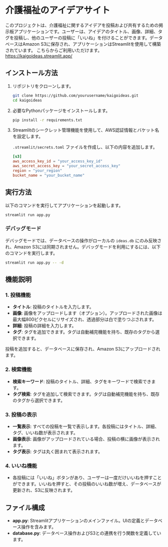 # 介護福祉のアイデアサイト

このプロジェクトは、介護福祉に関するアイデアを投稿および共有するための掲示板アプリケーションです。ユーザーは、アイデアのタイトル、画像、詳細、タグを投稿し、他のユーザーの投稿に「いいね」を付けることができます。データベースはAmazon S3に保存され、アプリケーションはStreamlitを使用して構築されています。
こちらからご利用いただけます。
https://kaigoideas.streamlit.app/

## インストール方法

1. リポジトリをクローンします。

    ```bash
    git clone https://github.com/yourusername/kaigoideas.git
    cd kaigoideas
    ```

2. 必要なPythonパッケージをインストールします。

    ```bash
    pip install -r requirements.txt
    ```

3. Streamlitのシークレット管理機能を使用して、AWS認証情報とバケット名を設定します。

    `.streamlit/secrets.toml` ファイルを作成し、以下の内容を追加します。

    ```toml
    [s3]
    aws_access_key_id = "your_access_key_id"
    aws_secret_access_key = "your_secret_access_key"
    region = "your_region"
    bucket_name = "your_bucket_name"
    ```

## 実行方法

以下のコマンドを実行してアプリケーションを起動します。

```bash
streamlit run app.py
```

### デバッグモード

デバッグモードでは、データベースの操作がローカルの `ideas.db` にのみ反映され、Amazon S3には同期されません。デバッグモードを利用にするには、以下のコマンドを実行します。

```bash
streamlit run app.py -- -d
```

## 機能説明

### 1. 投稿機能

- **タイトル**: 投稿のタイトルを入力します。
- **画像**: 画像をアップロードします（オプション）。アップロードされた画像は最大幅800ピクセルにリサイズされ、透過部分は白で塗りつぶされます。
- **詳細**: 投稿の詳細を入力します。
- **タグ**: タグを追加できます。タグは自動補完機能を持ち、既存のタグから選択できます。

投稿を追加すると、データベースに保存され、Amazon S3にアップロードされます。

### 2. 検索機能

- **検索キーワード**: 投稿のタイトル、詳細、タグをキーワードで検索できます。
- **タグ検索**: タグを追加して検索できます。タグは自動補完機能を持ち、既存のタグから選択できます。

### 3. 投稿の表示

- **一覧表示**: すべての投稿を一覧で表示します。各投稿にはタイトル、詳細、タグ、いいね数が表示されます。
- **画像表示**: 画像がアップロードされている場合、投稿の横に画像が表示されます。
- **タグ表示**: タグは丸く囲まれて表示されます。

### 4. いいね機能

- 各投稿には「いいね」ボタンがあり、ユーザーは一度だけいいねを押すことができます。いいねを押すと、その投稿のいいね数が増え、データベースが更新され、S3に反映されます。

## ファイル構成

- **app.py**: Streamlitアプリケーションのメインファイル。UIの定義とデータベース操作を含みます。
- **database.py**: データベース操作およびS3との連携を行う関数を定義しています。
